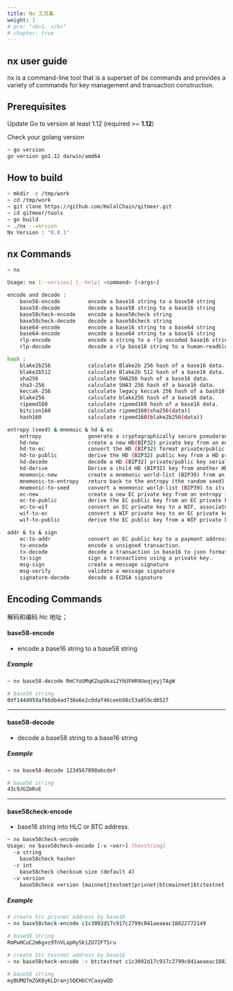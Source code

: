 ```yaml
---
title: Nx 工具集
weight: 1
# pre: "<b>1. </b>"
# chapter: true
---
```


## nx user guide
nx is a command-line tool that is a superset of bx commands and provides a variety of commands for key management and transaction construction.

## Prerequisites

Update Go to version at least 1.12 (required >= **1.12**)

Check your golang version

```bash
~ go version
go version go1.12 darwin/amd64
```

## How to build

```bash
~ mkdir -p /tmp/work
~ cd /tmp/work
~ git clone https://github.com/HalalChain/qitmeer.git
~ cd qitmeer/tools
~ go build
~ ./nx --version
Nx Version : "0.0.1"
```

## nx Commands

```bash
~ nx

Usage: nx [--version] [--help] <command> [<args>]

encode and decode :
    base58-encode         encode a base16 string to a base58 string
    base58-decode         decode a base58 string to a base16 string
    base58check-encode    encode a base58check string
    base58check-decode    decode a base58check string
    base64-encode         encode a base16 string to a base64 string
    base64-encode         encode a base64 string to a base16 string
    rlp-encode            encode a string to a rlp encoded base16 string
    rlp-decode            decode a rlp base16 string to a human-readble representation

hash :
    blake2b256            calculate Blake2b 256 hash of a base16 data.
    blake2b512            calculate Blake2b 512 hash of a base16 data.
    sha256                calculate SHA256 hash of a base16 data.
    sha3-256              calculate SHA3 256 hash of a base16 data.
    keccak-256            calculate legacy keccak 256 hash of a bash16 data.
    blake256              calculate blake256 hash of a base16 data.
    ripemd160             calculate ripemd160 hash of a base16 data.
    bitcion160            calculate ripemd160(sha256(data))
    hash160               calculate ripemd160(blake2b256(data))

entropy (seed) & mnemoic & hd & ec
    entropy               generate a cryptographically secure pseudorandom entropy (seed)
    hd-new                create a new HD(BIP32) private key from an entropy (seed)
    hd-to-ec              convert the HD (BIP32) format private/public key to a EC private/public key
    hd-to-public          derive the HD (BIP32) public key from a HD private key
    hd-decode             decode a HD (BIP32) private/public key serialization format
    hd-derive             Derive a child HD (BIP32) key from another HD public or private key.
    mnemonic-new          create a mnemonic world-list (BIP39) from an entropy
    mnemonic-to-entropy   return back to the entropy (the random seed) from a mnemonic world list (BIP39)
    mnemonic-to-seed      convert a mnemonic world-list (BIP39) to its 512 bits seed 
    ec-new                create a new EC private key from an entropy (seed).
    ec-to-public          derive the EC public key from an EC private key (the compressed format by default )
    ec-to-wif             convert an EC private key to a WIF, associates with the compressed public key by default.
    wif-to-ec             convert a WIF private key to an EC private key.
    wif-to-public         derive the EC public key from a WIF private key.

addr & tx & sign
    ec-to-addr            convert an EC public key to a paymant address. default is nox address
    tx-encode             encode a unsigned transaction.
    tx-decode             decode a transaction in base16 to json format.
    tx-sign               sign a transactions using a private key.
    msg-sign              create a message signature
    msg-verify            validate a message signature
    signature-decode      decode a ECDSA signature

```

## Encoding Commands

解码和编码 hlc 地址；

#### base58-encode

- encode a base16 string to a base58 string

##### Example

```bash
~ nx base58-decode RmCYoUMqKZopUkai2YhUFHR9UeqjeyjTAgW
```

```bash
# base16 string
0df144d959afb6db4ad730a6e2c0daf46ceeb98c53a059cd6527
```

---

#### base58-decode

- decode a base58 string to a base16 string

##### Example

```bash
~ nx base58-decode 1234567890abcdef
```

```bash
# base58 string
43c9JGZmRvE
```

---

#### base58check-encode

- base16 string into HLC or BTC address.

```bash
~ nx base58check-encode
Usage: nx base58check-encode [-v <ver>] [hexstring]
  -a string
    base58check hasher
  -c int
    base58check checksum size (default 4)
  -v version
    base58check version [mainnet|testnet|privnet|btcmainnet|btctestnet|btcregressionnet] (default privnet)
```

##### Example

```bash
# create hlc privnet address by base16
~ nx base58check-encode c1c3092d17c917c2799c041aeaeac18822772149

# base58 string
RmPwHCuC2m6gvz9TnVLapHySk1ZU72FTSru
```

```bash
# create btc testnet address by base16
~ nx base58check-encode -v btctestnet c1c3092d17c917c2799c041aeaeac18822772149

# base58 string
myBUMQTmZGK8yKLDranjSQEHbCYCaaywQD
```

